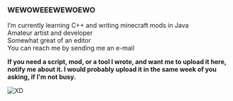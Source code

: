 ### WEWOWEEEWEWOEWO
I’m currently learning C++ and writing minecraft mods in Java  
Amateur artist and developer  
Somewhat great of an editor  
You can reach me by sending me an e-mail

**If you need a script, mod, or a tool I wrote, and want me to upload it here, notify me about it. I would probably upload it in the same week of you asking, if I'm not busy.**  

![XD](https://github-readme-stats.vercel.app/api/top-langs/?username=cd-n0&theme=transparent)
<!--
**ManualBreathing/ManualBreathing** is a ✨ _special_ ✨ repository because its `README.md` (this file) appears on your GitHub profile.

Here are some ideas to get you started:

- 🔭 I’m currently working on ...
- 🌱 I’m currently learning ...
- 👯 I’m looking to collaborate on ...
- 🤔 I’m looking for help with ...
- 💬 Ask me about ...
- 📫 How to reach me: ...
- 😄 Pronouns: ...
- ⚡ Fun fact: ...
-->

